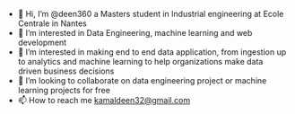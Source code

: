 - 👋 Hi, I’m @deen360 a Masters student in Industrial engineering at Ecole Centrale in Nantes 
- 👀 I’m interested in Data Engineering, machine learning and web development
- 🌱 I’m interested in making end to end data application, from ingestion up to analytics  and machine learning to help organizations make data driven business decisions 
- 💞️ I’m looking to collaborate on data engineering project or machine learning projects for free
- 📫 How to reach me kamaldeen32@gmail.com

<!---
deen360/deen360 is a ✨ special ✨ repository because its `README.md` (this file) appears on your GitHub profile.
You can click the Preview link to take a look at your changes.
--->
